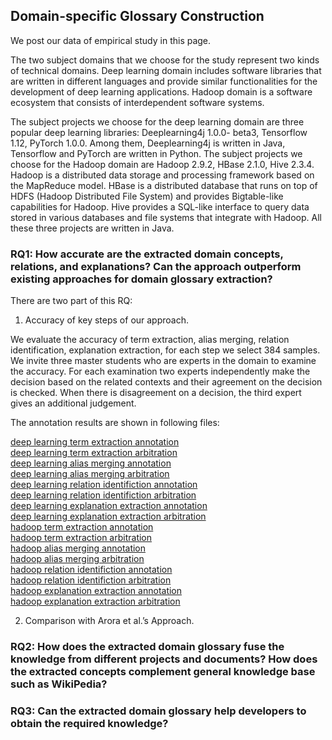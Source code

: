 ## Domain-specific Glossary Construction

We post our data of empirical study in this page.

The two subject domains that we choose for the study represent two kinds of technical domains. Deep learning domain includes software libraries that are written in different languages and provide similar functionalities for the development of deep learning applications. Hadoop domain is a software ecosystem that consists of interdependent software systems. 

The subject projects we choose for the deep learning domain are three popular deep learning libraries: Deeplearning4j 1.0.0-
beta3, Tensorflow 1.12, PyTorch 1.0.0. Among them, Deeplearning4j is written in Java, Tensorflow and PyTorch are written in Python. The subject projects we choose for the Hadoop domain are Hadoop 2.9.2, HBase 2.1.0, Hive 2.3.4. Hadoop is a distributed data storage and processing framework based on the MapReduce model. HBase is a distributed database that runs on top of HDFS (Hadoop Distributed File System) and provides Bigtable-like capabilities for Hadoop. Hive provides a SQL-like interface to query data stored in various databases and file systems that integrate with Hadoop. All these three projects are written in Java.

### RQ1: How accurate are the extracted domain concepts, relations, and explanations? Can the approach outperform existing approaches for domain glossary extraction?

There are two part of this RQ:

1. Accuracy of key steps of our approach.

We evaluate the accuracy of term extraction, alias merging, relation identification, explanation extraction, for each step we select 384 samples. We invite three master students who are experts in the domain to examine the accuracy. For each examination two experts independently make the decision based on the related contexts and their agreement on the decision is checked. When there is disagreement on a decision, the third expert gives an additional judgement.

The annotation results are shown in following files:

[deep learning term extraction annotation](./deeplearning_term_annotation.json)<br>
[deep learning term extraction arbitration](./deeplearning_term_arbitration.json)<br>
[deep learning alias merging annotation](./deeplearning_fusion_annotation.json)<br>
[deep learning alias merging arbitration](./deeplearning_fusion_arbitration.json)<br>
[deep learning relation identifiction annotation](./deeplearning_relation_annotation.json)<br>
[deep learning relation identifiction arbitration](./deeplearning_relation_arbitration.json)<br>
[deep learning explanation extraction annotation](./deeplearning_explanation_annotation.json)<br>
[deep learning explanation extraction arbitration](./deeplearning_explanation_arbitration.json)<br>
[hadoop term extraction annotation](./hadoop_term_annotation.json)<br>
[hadoop term extraction arbitration](./hadoop_term_arbitration.json)<br>
[hadoop alias merging annotation](./hadoop_fusion_annotation.json)<br>
[hadoop alias merging arbitration](./hadoop_fusion_arbitration.json)<br>
[hadoop relation identifiction annotation](./hadoop_relation_annotation.json)<br>
[hadoop relation identifiction arbitration](./hadoop_relation_arbitration.json)<br>
[hadoop explanation extraction annotation](./hadoop_explanation_annotation.json)<br>
[hadoop explanation extraction arbitration](./hadoop_explanation_arbitration.json)<br>

2. Comparison with Arora et al.’s Approach.

### RQ2: How does the extracted domain glossary fuse the knowledge from different projects and documents? How does the extracted concepts complement general knowledge base such as WikiPedia?

### RQ3: Can the extracted domain glossary help developers to obtain the required knowledge?



